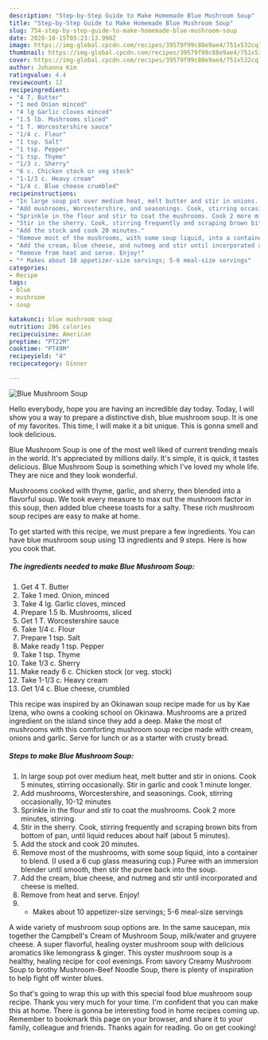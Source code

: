 ```yaml
---
description: "Step-by-Step Guide to Make Homemade Blue Mushroom Soup"
title: "Step-by-Step Guide to Make Homemade Blue Mushroom Soup"
slug: 754-step-by-step-guide-to-make-homemade-blue-mushroom-soup
date: 2020-10-15T05:23:13.990Z
image: https://img-global.cpcdn.com/recipes/39579f99c88e9ae4/751x532cq70/blue-mushroom-soup-recipe-main-photo.jpg
thumbnail: https://img-global.cpcdn.com/recipes/39579f99c88e9ae4/751x532cq70/blue-mushroom-soup-recipe-main-photo.jpg
cover: https://img-global.cpcdn.com/recipes/39579f99c88e9ae4/751x532cq70/blue-mushroom-soup-recipe-main-photo.jpg
author: Johanna Kim
ratingvalue: 4.4
reviewcount: 12
recipeingredient:
- "4 T. Butter"
- "1 med Onion minced"
- "4 lg Garlic cloves minced"
- "1.5 lb. Mushrooms sliced"
- "1 T. Worcestershire sauce"
- "1/4 c. Flour"
- "1 tsp. Salt"
- "1 tsp. Pepper"
- "1 tsp. Thyme"
- "1/3 c. Sherry"
- "6 c. Chicken stock or veg stock"
- "1-1/3 c. Heavy cream"
- "1/4 c. Blue cheese crumbled"
recipeinstructions:
- "In large soup pot over medium heat, melt butter and stir in onions. Cook 5 minutes, stirring occasionally. Stir in garlic and cook 1 minute longer."
- "Add mushrooms, Worcestershire, and seasonings. Cook, stirring occasionally, 10-12 minutes"
- "Sprinkle in the flour and stir to coat the mushrooms. Cook 2 more minutes, stirring."
- "Stir in the sherry. Cook, stirring frequently and scraping brown bits from bottom of pan, until liquid reduces about half (about 5 minutes)."
- "Add the stock and cook 20 minutes."
- "Remove most of the mushrooms, with some soup liquid, into a container to blend. (I used a 6 cup glass measuring cup.) Puree with an immersion blender until smooth, then stir the puree back into the soup."
- "Add the cream, blue cheese, and nutmeg and stir until incorporated and cheese is melted."
- "Remove from heat and serve. Enjoy!"
- "* Makes about 10 appetizer-size servings; 5-6 meal-size servings"
categories:
- Recipe
tags:
- blue
- mushroom
- soup

katakunci: blue mushroom soup 
nutrition: 206 calories
recipecuisine: American
preptime: "PT22M"
cooktime: "PT49M"
recipeyield: "4"
recipecategory: Dinner

---
```



![Blue Mushroom Soup](https://img-global.cpcdn.com/recipes/39579f99c88e9ae4/751x532cq70/blue-mushroom-soup-recipe-main-photo.jpg)

Hello everybody, hope you are having an incredible day today. Today, I will show you a way to prepare a distinctive dish, blue mushroom soup. It is one of my favorites. This time, I will make it a bit unique. This is gonna smell and look delicious.

Blue Mushroom Soup is one of the most well liked of current trending meals in the world. It's appreciated by millions daily. It's simple, it is quick, it tastes delicious. Blue Mushroom Soup is something which I've loved my whole life. They are nice and they look wonderful.

Mushrooms cooked with thyme, garlic, and sherry, then blended into a flavorful soup. We took every measure to max out the mushroom factor in this soup, then added blue cheese toasts for a salty. These rich mushroom soup recipes are easy to make at home.


To get started with this recipe, we must prepare a few ingredients. You can have blue mushroom soup using 13 ingredients and 9 steps. Here is how you cook that.

<!--inarticleads1-->

##### The ingredients needed to make Blue Mushroom Soup:

1. Get 4 T. Butter
1. Take 1 med. Onion, minced
1. Take 4 lg. Garlic cloves, minced
1. Prepare 1.5 lb. Mushrooms, sliced
1. Get 1 T. Worcestershire sauce
1. Take 1/4 c. Flour
1. Prepare 1 tsp. Salt
1. Make ready 1 tsp. Pepper
1. Take 1 tsp. Thyme
1. Take 1/3 c. Sherry
1. Make ready 6 c. Chicken stock (or veg. stock)
1. Take 1-1/3 c. Heavy cream
1. Get 1/4 c. Blue cheese, crumbled


This recipe was inspired by an Okinawan soup recipe made for us by Kae Izena, who owns a cooking school on Okinawa. Mushrooms are a prized ingredient on the island since they add a deep. Make the most of mushrooms with this comforting mushroom soup recipe made with cream, onions and garlic. Serve for lunch or as a starter with crusty bread. 

<!--inarticleads2-->

##### Steps to make Blue Mushroom Soup:

1. In large soup pot over medium heat, melt butter and stir in onions. Cook 5 minutes, stirring occasionally. Stir in garlic and cook 1 minute longer.
1. Add mushrooms, Worcestershire, and seasonings. Cook, stirring occasionally, 10-12 minutes
1. Sprinkle in the flour and stir to coat the mushrooms. Cook 2 more minutes, stirring.
1. Stir in the sherry. Cook, stirring frequently and scraping brown bits from bottom of pan, until liquid reduces about half (about 5 minutes).
1. Add the stock and cook 20 minutes.
1. Remove most of the mushrooms, with some soup liquid, into a container to blend. (I used a 6 cup glass measuring cup.) Puree with an immersion blender until smooth, then stir the puree back into the soup.
1. Add the cream, blue cheese, and nutmeg and stir until incorporated and cheese is melted.
1. Remove from heat and serve. Enjoy!
1. * Makes about 10 appetizer-size servings; 5-6 meal-size servings


A wide variety of mushroom soup options are. In the same saucepan, mix together the Campbell&#39;s Cream of Mushroom Soup, milk/water and gruyere cheese. A super flavorful, healing oyster mushroom soup with delicious aromatics like lemongrass &amp; ginger. This oyster mushroom soup is a healthy, healing recipe for cool evenings. From savory Creamy Mushroom Soup to brothy Mushroom-Beef Noodle Soup, there is plenty of inspiration to help fight off winter blues. 

So that's going to wrap this up with this special food blue mushroom soup recipe. Thank you very much for your time. I'm confident that you can make this at home. There is gonna be interesting food in home recipes coming up. Remember to bookmark this page on your browser, and share it to your family, colleague and friends. Thanks again for reading. Go on get cooking!
